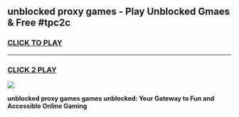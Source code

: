
## unblocked proxy games - Play Unblocked Gmaes & Free #tpc2c
<h3>
<a href="https://premium.freeplayer.one?title=unblocked_proxy_games&ref=03M">CLICK TO PLAY</a></h3>
<hr>

<h3>
<a href="https://premium.freeplayer.one?title=unblocked_proxy_games&ref=03M">CLICK 2 PLAY</a>
  
</h3>

<a href="https://premium.freeplayer.one?title=unblocked_proxy_games&ref=03M"><img src="https://clearcache.store/games.png"></a>


**unblocked proxy games games unblocked: Your Gateway to Fun and Accessible Online Gaming**
